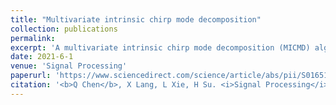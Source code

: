 ```yaml
---
title: "Multivariate intrinsic chirp mode decomposition"
collection: publications
permalink: 
excerpt: 'A multivariate intrinsic chirp mode decomposition (MICMD) algorithm is proposed to process multivariate/multichannel signals. In contrast to most existing multivariate time-frequency decomposition techniques, the proposed MICMD can efficiently extract time-varying signals by solving a multivariate linear system. In this paper, we first define a multivariate intrinsic chirp mode (MICM) by assuming the presence of a joint or common instantaneous frequency (IF) among all channels. Then the IFs and instantaneous amplitudes (IAs) are modeled as Fourier series. IFs can be estimated using the framework of the general parameterized time-frequency transform and then the corresponding MICMs are reconstructed by solving multivariate linear equations through an extended least square method. MICMD can characterize a set of multivariate modes without requiring more user-defined parameters than the original ICMD. Its properties and advantages, including mode-alignment, computational complexity, filter bank structure, quasi-orthogonality, channel number and noise robustness, are investigated successively. MICMD outperforms both multivariate empirical mode decomposition (MEMD) and multivariate variational mode decomposition (MVMD) in extracting time-varying components. The computational complexity of the proposed MICMD is proven to be  thus much faster than MNCMD, which is of  complexity. In the end, we highlight the utility and superiority of MICMD in three real-world cases, including the periodicity analysis in meteorology (three-channel), the -rhythm separation in electroencephalogram (EEG) (four-channel), and the plant-wide oscillation detection in industrial control system (eleven-channel).'
date: 2021-6-1
venue: 'Signal Processing'
paperurl: 'https://www.sciencedirect.com/science/article/abs/pii/S0165168421000487'
citation: '<b>Q Chen</b>, X Lang, L Xie, H Su. <i>Signal Processing</i>. (2021).'
---
```

